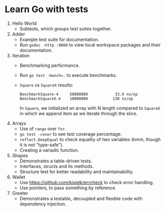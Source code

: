 # Learn Go with tests

1. Hello World
    - Subtests, which groups test suites together.
2. Adder
    - Example test suite for documentation.
    - Run `godoc -http :8000` to view local workspace packages and their documentation.
3. Iteration
    - Benchmarking performance.
    - Run `go test -bench=.` to execute benchmarks.
    - `Square` vs `SquareX` results:

      ```
      BenchmarkSquare-4    	50000000	        33.9 ns/op
      BenchmarkSquareX-4   	10000000	       138 ns/op
      ```

      In `Square`, we initialized an array with N length compared to `SquareX` in which
      we append item as we iterate through the slice.
4. Arrays
    - Use of `range` over `for`.
    - `go test -cover` to see test coverage percentage.
    - `reflect.DeepEqual` to check equality of two variables (hmm, though it is not "type-safe").
    - Creating a variadic function.
5. Shapes
    - Demonstrates a table-driven tests.
    - Interfaces, structs and its methods.
    - Structure test for better readability and maintainability.
6. Wallet
    - Use https://github.com/kisielk/errcheck to check error handling.
    - Use pointers, to pass something by reference.
7. Greeter
    - Demonstrates a testable, decoupled and flexible code with dependency injection.

